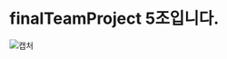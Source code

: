 # finalTeamProject 5조입니다.
![캡처](https://user-images.githubusercontent.com/91384430/168024280-338f48e8-b7e9-4102-8b8b-5263f075042d.JPG)
